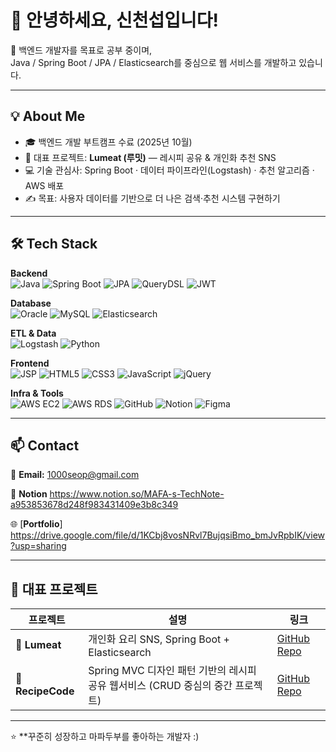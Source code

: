 # 👋 안녕하세요, 신천섭입니다!

🌱 백엔드 개발자를 목표로 공부 중이며,  
Java / Spring Boot / JPA / Elasticsearch를 중심으로 웹 서비스를 개발하고 있습니다.

---

## 💡 About Me
- 🎓  백엔드 개발 부트캠프 수료  (2025년 10월)
- 🍳 대표 프로젝트: **Lumeat (루밋)** — 레시피 공유 & 개인화 추천 SNS
- 💻 기술 관심사: Spring Boot · 데이터 파이프라인(Logstash) · 추천 알고리즘 · AWS 배포
- ✍️ 목표: 사용자 데이터를 기반으로 더 나은 검색·추천 시스템 구현하기

---

## 🛠 Tech Stack

**Backend**  
![Java](https://img.shields.io/badge/Java-007396?style=flat-square&logo=OpenJDK&logoColor=white)
![Spring Boot](https://img.shields.io/badge/Spring%20Boot-6DB33F?style=flat-square&logo=SpringBoot&logoColor=white)
![JPA](https://img.shields.io/badge/JPA-59666C?style=flat-square&logo=Hibernate&logoColor=white)
![QueryDSL](https://img.shields.io/badge/QueryDSL-4479A1?style=flat-square&logoColor=white)
![JWT](https://img.shields.io/badge/JWT-000000?style=flat-square&logo=JSONWebTokens&logoColor=white)

**Database**  
![Oracle](https://img.shields.io/badge/Oracle-F80000?style=flat-square&logo=Oracle&logoColor=white)
![MySQL](https://img.shields.io/badge/MySQL-4479A1?style=flat-square&logo=MySQL&logoColor=white)
![Elasticsearch](https://img.shields.io/badge/Elasticsearch-005571?style=flat-square&logo=Elasticsearch&logoColor=white)

**ETL & Data**  
![Logstash](https://img.shields.io/badge/Logstash-005571?style=flat-square&logo=Logstash&logoColor=white)
![Python](https://img.shields.io/badge/Python-3776AB?style=flat-square&logo=Python&logoColor=white)

**Frontend**  
![JSP](https://img.shields.io/badge/JSP-007396?style=flat-square&logo=java&logoColor=white)
![HTML5](https://img.shields.io/badge/HTML5-E34F26?style=flat-square&logo=HTML5&logoColor=white)
![CSS3](https://img.shields.io/badge/CSS3-1572B6?style=flat-square&logo=CSS3&logoColor=white)
![JavaScript](https://img.shields.io/badge/JavaScript-F7DF1E?style=flat-square&logo=JavaScript&logoColor=black)
![jQuery](https://img.shields.io/badge/jQuery-0769AD?style=flat-square&logo=jQuery&logoColor=white)

**Infra & Tools**  
![AWS EC2](https://img.shields.io/badge/AWS%20EC2-FF9900?style=flat-square&logo=AmazonEC2&logoColor=white)
![AWS RDS](https://img.shields.io/badge/AWS%20RDS-527FFF?style=flat-square&logo=AmazonRDS&logoColor=white)
![GitHub](https://img.shields.io/badge/GitHub-181717?style=flat-square&logo=GitHub&logoColor=white)
![Notion](https://img.shields.io/badge/Notion-000000?style=flat-square&logo=Notion&logoColor=white)
![Figma](https://img.shields.io/badge/Figma-F24E1E?style=flat-square&logo=Figma&logoColor=white)


---

## 📫 Contact
📧 **Email:** 1000seop@gmail.com

💼 **Notion** https://www.notion.so/MAFA-s-TechNote-a953853678d248f983431409e3b8c349

🌐 [**Portfolio**] https://drive.google.com/file/d/1KCbj8vosNRvl7BujqsiBmo_bmJvRpbIK/view?usp=sharing

---

## 🧾 대표 프로젝트
| 프로젝트 | 설명 | 링크 |
|-----------|------|------|
| 🍳 **Lumeat** | 개인화 요리 SNS, Spring Boot + Elasticsearch | [GitHub Repo](https://github.com/mapadubumaenia/LU-meet) |
| 🧩 **RecipeCode** | Spring MVC 디자인 패턴 기반의 레시피 공유 웹서비스 (CRUD 중심의 중간 프로젝트) | [GitHub Repo](https://github.com/mapadubumaenia/TeamProjet) |



---

⭐️ **꾸준히 성장하고 마파두부를 좋아하는 개발자 :)
